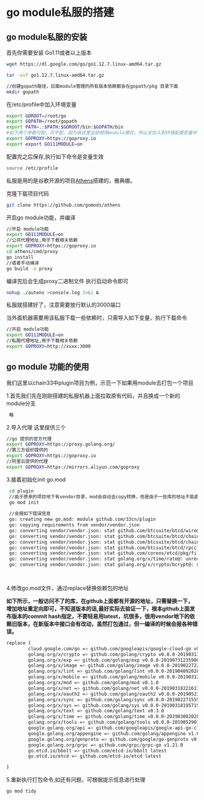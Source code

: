 # go module私服的搭建

## go module私服的安装
首先你需要安装 Go1.11或者以上版本
```bash
wget https://dl.google.com/go/go1.12.7.linux-amd64.tar.gz

tar -xvf go1.12.7.linux-amd64.tar.gz

//创建gopath路径，后面module管理的所有版本依赖都会在gopath/pkg 目录下面
mkdir gopath
```
在/etc/profile中加入环境变量
```bash
export GOROOT=/root/go
export GOPATH=/root/gopath
export PATH=.:$PATH:$GOROOT/bin:$GOPATH/bin
#如下两个参数可配，可不配，因为我这里全部使用module模式，所以全加入到环境配置变量中去了
export GOPROXY=https://goproxy.io
export export GO111MODULE=on
```
配置完之后保存,执行如下命令是变量生效
```bash
source /etc/profile
```

私服是用的是谷歌开源的项目[Athens](https://github.com/gomods/athens)搭建的，雅典娜。

克隆下载项目代码
```bash
git clone https://github.com/gomods/athens
```
开启go module功能，并编译
```bash
//开启 module功能
export GO111MODULE=on
//公共代理地址,用于下载相关依赖
export GOPROXY=https://goproxy.io
cd athens/cmd/proxy
go install
//或者手动编译
go build -o proxy
```
编译完后会生成proxy二进制文件
执行启动命令即可
```bash
nohup ./autens >console.log 2>&1 &
```
私服就搭建好了，注意需要放行默认的3000端口

当外面机器需要用该私服下载一些依赖时，只需导入如下变量，执行下载命令
```bash
//开启 module功能
export GO111MODULE=on
//私服代理地址,用于下载相关依赖
export GOPROXY=http://xxxx:3000
```

## go module 功能的使用

我们这里以chain33中plugin项目为例，示范一下如果用module去打包一个项目

1.首先我们先在刚刚搭建的私服机器上面拉取原有代码，并且换成一个新的module分支

```bash
 略
```
2.导入代理
这里提供三个
```bash
//go 提供的官方代理
export GOPROXY=https://proxy.golang.org/
//第三方组织提供的
export GOPROXY=https://goproxy.io
//阿里云提供的代理
export GOPROXY=https://mirrors.aliyun.com/goproxy
```
3.接着初始化init go.mod
```bash
 cd plugin
 //由于原来的项目地下有vendor目录，mod会自动去copy转换，但是由于一些库的地址不能直接访问，所以肯定会失败，只会生成一个go.mod文件
 go mod init
 
 //会报如下错误信息
 go: creating new go.mod: module github.com/33cn/plugin
 go: copying requirements from vendor/vendor.json
 go: converting vendor/vendor.json: stat github.com/btcsuite/btcd/wire@: unknown revision 
 go: converting vendor/vendor.json: stat github.com/btcsuite/btcd/chaincfg@: unknown revision 
 go: converting vendor/vendor.json: stat github.com/btcsuite/btcd/chaincfg/chainhash@: unknown revision 
 go: converting vendor/vendor.json: stat github.com/btcsuite/btcd/rpcclient@: unknown revision 
 go: converting vendor/vendor.json: stat github.com/coreos/etcd/pkg/fileutil@: unknown revision 
 go: converting vendor/vendor.json: stat golang.org/x/time/rate@: unrecognized import path "golang.org/x/time/rate" (https fetch: Get   https://golang.org/x/time/rate?go-get=1: dial tcp 216.239.37.1:443: i/o timeout)
 go: converting vendor/vendor.json: stat golang.org/x/crypto/bcrypt@: unrecognized import path "golang.org/x/crypto/bcrypt" (https fetch: Get https://golang.org/x/crypto/bcrypt?go-get=1: dial tcp 216.239.37.1:443: i/o timeout)

 
```
4.修改go.mod文件，通过replace替换依赖包的地址

**如下所示，一般访问不了的库，在github上面都有开源的地址，只需替换一下，增加地址重定向即可，不知道版本的话,最好实际去验证一下，根本github上面发布版本的commit hash指定，不要轻易用latest，坑很多，很用vendor地下的依赖旧版本，在新版本中接口会有改动，虽然打包通过，但一编译的时候会报各种错误。**

```bash
replace (
        cloud.google.com/go => github.com/googleapis/google-cloud-go v0.43.1-0.20190808215159-84f66600e42d
        golang.org/x/crypto => github.com/golang/crypto v0.0.0-20190313024323-a1f597ede03a
        golang.org/x/exp => github.com/golang/exp v0.0.0-20190731235908-ec7cb31e5a56
        golang.org/x/image => github.com/golang/image v0.0.0-20190227222117-0694c2d4d067
        golang.org/x/lint => github.com/golang/lint v0.0.0-20190409202823-959b441ac422
        golang.org/x/mobile => github.com/golang/mobile v0.0.0-20190312151609-d3739f865fa6
        golang.org/x/mod => github.com/golang/mod v0.1.0
        golang.org/x/net => github.com/golang/net v0.0.0-20190318221613-d196dffd7c2b
        golang.org/x/oauth2 => github.com/golang/oauth2 v0.0.0-20190523182746-aaccbc9213b0
        golang.org/x/sync => github.com/golang/sync v0.0.0-20190227155943-e225da77a7e6
        golang.org/x/sys => github.com/golang/sys v0.0.0-20190318195719-6c81ef8f67ca
        golang.org/x/text => github.com/golang/text v0.3.0
        golang.org/x/time => github.com/golang/time v0.0.0-20190308202827-9d24e82272b4
        golang.org/x/tools => github.com/golang/tools v0.0.0-20190529010454-aa71c3f32488
        google.golang.org/api => github.com/googleapis/google-api-go-client v0.7.0
        google.golang.org/appengine => github.com/golang/appengine v1.6.1-0.20190515044707-311d3c5cf937
        google.golang.org/genproto => github.com/google/go-genproto v0.0.0-20190522204451-c2c4e71fbf69
        google.golang.org/grpc => github.com/grpc/grpc-go v1.21.0
        go.etcd.io/bbolt => github.com/etcd-io/bbolt latest
        go.etcd.io/etcd => github.com/etcd-io/etcd latest

)

```
5.重新执行打包命令,如还有问题，可根据提示信息进行处理

```bash
go mod tidy
```
